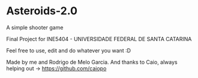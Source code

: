 # Asteroids-2.0
A simple shooter game

Final Project for INE5404 - UNIVERSIDADE FEDERAL DE SANTA CATARINA 

Feel free to use, edit and do whatever you want :D

Made by me and Rodrigo de Melo Garcia.
And thanks to Caio, always helping out -> https://github.com/caiopo
